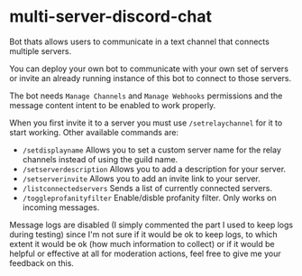 # multi-server-discord-chat
Bot thats allows users to communicate in a text channel that connects multiple servers.

You can deploy your own bot to communicate with your own set of servers or invite an already running instance of this bot to connect to those servers.

The bot needs `Manage Channels` and `Manage Webhooks` permissions and the message content intent to be enabled to work properly.

When you first invite it to a server you must use `/setrelaychannel` for it to start working. Other available commands are:

- `/setdisplayname` Allows you to set a custom server name for the relay channels instead of using the guild name.
- `/setserverdescription` Allows you to add a description for your server.
- `/setserverinvite` Allows you to add an invite link to your server.
- `/listconnectedservers` Sends a list of currently connected servers.
- `/toggleprofanityfilter` Enable/disble profanity filter. Only works on incoming messages.


Message logs are disabled (I simply commented the part I used to keep logs during testing) since I'm not sure if it would be ok to keep logs, to which extent it would be ok (how much information to collect) or if it would be helpful or effective at all for moderation actions, feel free to give me your feedback on this.